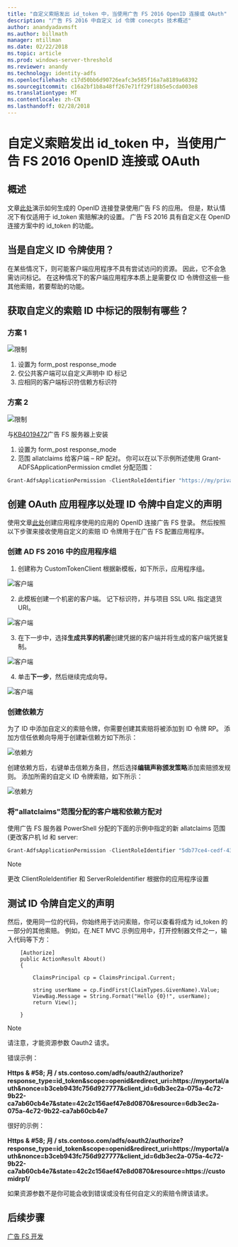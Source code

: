 ```yaml
---
title: "自定义索赔发出 id_token 中，当使用广告 FS 2016 OpenID 连接或 OAuth"
description: "广告 FS 2016 中自定义 id 令牌 conecpts 技术概述"
author: anandyadavmsft
ms.author: billmath
manager: mtillman
ms.date: 02/22/2018
ms.topic: article
ms.prod: windows-server-threshold
ms.reviewer: anandy
ms.technology: identity-adfs
ms.openlocfilehash: c17d50bb6d90726eafc3e585f16a7a8189a68392
ms.sourcegitcommit: c16a2bf1b8a48ff267e71ff29f18b5e5cda003e8
ms.translationtype: MT
ms.contentlocale: zh-CN
ms.lasthandoff: 02/28/2018
---
```

# <a name="customize-claims-to-be-emitted-in-idtoken-when-using-openid-connect-or-oauth-with-ad-fs-2016"></a>自定义索赔发出 id_token 中，当使用广告 FS 2016 OpenID 连接或 OAuth

## <a name="overview"></a>概述
文章[此处](enabling-openId-connect-with-ad-fs.md)演示如何生成的 OpenID 连接登录使用广告 FS 的应用。 但是，默认情况下有仅适用于 id_token 索赔解决的设置。 广告 FS 2016 具有自定义在 OpenID 连接方案中的 id_token 的功能。

## <a name="when-are-custom-id-token-used"></a>当是自定义 ID 令牌使用？
在某些情况下，则可能客户端应用程序不具有尝试访问的资源。 因此，它不会急需访问标记。 在这种情况下的客户端应用程序本质上是需要仅 ID 令牌但这些一些其他索赔，若要帮助的功能。

## <a name="what-are-the-restrictions-on-getting-custom-claims-in-id-token"></a>获取自定义的索赔 ID 中标记的限制有哪些？

### <a name="scenario-1"></a>方案 1

![限制](media/Custom-Id-Tokens-in-AD-FS/res1.png)

1.  设置为 form_post response_mode
2.  仅公共客户端可以自定义声明中 ID 标记
3.  应相同的客户端标识符信赖方标识符

### <a name="scenario-2"></a>方案 2

![限制](media/Custom-Id-Tokens-in-AD-FS/restrict2.png)

与[KB4019472](https://support.microsoft.com/help/4019472/windows-10-update-kb4019472)广告 FS 服务器上安装
1.  设置为 form_post response_mode
2.  范围 allatclaims 给客户端 – RP 配对。
你可以在以下示例所述使用 Grant-ADFSApplicationPermission cmdlet 分配范围：

``` powershell
Grant-AdfsApplicationPermission -ClientRoleIdentifier "https://my/privateclient" -ServerRoleIdentifier "https://rp/fedpassive" -ScopeNames "allatclaims","openid"
```

## <a name="creating-an-oauth-application-to-handle-custom-claims-in-id-token"></a>创建 OAuth 应用程序以处理 ID 令牌中自定义的声明
使用文章[此处](Enabling-OpenId-Connect-with-AD-FS-2016.md)创建应用程序使用的应用的 OpenID 连接广告 FS 登录。 然后按照以下步骤来接收使用自定义的索赔 ID 令牌用于在广告 FS 配置应用程序。

### <a name="create-the-application-group-in-ad-fs-2016"></a>创建 AD FS 2016 中的应用程序组

1.  创建称为 CustomTokenClient 根据新模板，如下所示，应用程序组。

![客户端](media/Custom-Id-Tokens-in-AD-FS/clientsnap1.png)

2. 此模板创建一个机密的客户端。 记下标识符，并与项目 SSL URL 指定退货 URI。

![客户端](media/Custom-Id-Tokens-in-AD-FS/clientsnap2.png)

3.  在下一步中，选择**生成共享的机密**创建凭据的客户端并将生成的客户端凭据复制。

![客户端](media/Custom-Id-Tokens-in-AD-FS/clientsnap3.png)

4. 单击**下一步**，然后继续完成向导。

![客户端](media/Custom-Id-Tokens-in-AD-FS/clientsnap4.png)

### <a name="create-the-relying-party"></a>创建依赖方
为了 ID 中添加自定义的索赔令牌，你需要创建其索赔将被添加到 ID 令牌 RP。 添加方信任依赖向导用于创建新信赖方如下所示：
 
![依赖方](media/Custom-Id-Tokens-in-AD-FS/rpsnap1.png)

创建依赖方后，右键单击信赖方条目，然后选择**编辑声称颁发策略**添加索赔颁发规则。 添加所需的自定义 ID 令牌索赔，如下所示：

![依赖方](media/Custom-Id-Tokens-in-AD-FS/rpsnap2.png)

### <a name="assign-allatclaims-scope-to-the-pair-of-client-and-relying-party"></a>将"allatclaims"范围分配的客户端和依赖方配对
使用广告 FS 服务器 PowerShell 分配的下面的示例中指定的新 allatclaims 范围 (更改客户机 Id 和 server:

``` powershell
Grant-AdfsApplicationPermission -ClientRoleIdentifier "5db77ce4-cedf-4319-85f7-cc230b7022e0" -ServerRoleIdentifier "https://customidrp1/" -ScopeNames "allatclaims","openid"
```

>[!NOTE]
>更改 ClientRoleIdentifier 和 ServerRoleIdentifier 根据你的应用程序设置

## <a name="test-the-custom-claims-in-id-token"></a>测试 ID 令牌自定义的声明

然后，使用同一位的代码，你始终用于访问索赔，你可以查看将成为 id_token 的一部分的其他索赔。
例如，在.NET MVC 示例应用中，打开控制器文件之一，输入代码等下方：


``` code
    [Authorize]
    public ActionResult About()
    {

        ClaimsPrincipal cp = ClaimsPrincipal.Current;

        string userName = cp.FindFirst(ClaimTypes.GivenName).Value;
        ViewBag.Message = String.Format("Hello {0}!", userName);
        return View();

    }

```

>[!NOTE]
>请注意，才能资源参数 Oauth2 请求。
>
>错误示例：
>
>**Https & #58; 月 / sts.contoso.com/adfs/oauth2/authorize?response_type=id_token&scope=openid&redirect_uri=https&#58;//myportal/auth&nonce=b3ceb943fc756d927777&client_id=6db3ec2a-075a-4c72-9b22-ca7ab60cb4e7&state=42c2c156aef47e8d0870&resource=6db3ec2a-075a-4c72-9b22-ca7ab60cb4e7**
>
>很好的示例：
>
>**Https & #58; 月 / sts.contoso.com/adfs/oauth2/authorize?response_type=id_token&scope=openid&redirect_uri=https&#58;//myportal/auth&nonce=b3ceb943fc756d927777&client_id=6db3ec2a-075a-4c72-9b22-ca7ab60cb4e7&state=42c2c156aef47e8d0870&resource=https&#58;//customidrp1/**
>
>如果资源参数不是你可能会收到错误或没有任何自定义的索赔令牌该请求。

## <a name="next-steps"></a>后续步骤
[广告 FS 开发](../../ad-fs/AD-FS-Development.md)  